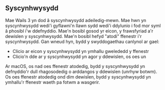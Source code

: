 ## Syscynhwysydd

Mae Wails 3 yn dod â syscynhwysydd adeiledig-mewn. Mae hwn yn syscynhwysydd wedi'i gyflawni'n llawn sydd wedi'i ddylunio i fod mor syml â phosibl i'w ddefnyddio. Mae'n bosibl gosod yr eicon, y frawsfyriad a'r dewislen y syscynhwysydd. Mae'n bosibl hefyd "atodi" ffenestr i'r syscynhwysydd. Gan wneud hyn, bydd y swyddogaethau canlynol ar gael:

- Clicio ar eicon y syscynhwysydd yn ymhallu gwelededd y ffenestr
- Clicio'n dde ar y syscynhwysydd yn agor y ddewislen, os oes un

Ar macOS, os nad oes ffenestr atodedig, bydd y syscynhwysydd yn defnyddio'r dull rhagosodedig o arddangos y ddewislen (unrhyw botwm). Os oes ffenestr atodedig ond dim dewislen, bydd y syscynhwysydd yn ymhallu'r ffenestr waeth pa fotwm a wasgerir.